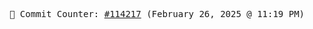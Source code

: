 <p align="center">
    <samp>
        📮 Commit Counter: <a href="https://github.com/Javascript-void0/Javascript-void0/commits/main">#114217</a> (February 26, 2025 @ 11:19 PM)
    </samp>
</p>